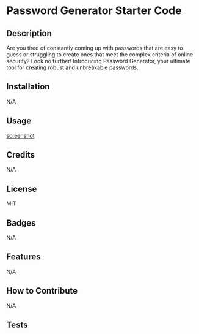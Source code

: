 # Password Generator Starter Code

## Description
Are you tired of constantly coming up with passwords that are easy to guess or struggling to create ones that meet the complex criteria of online security? Look no further! Introducing Password Generator, your ultimate tool for creating robust and unbreakable passwords.

## Installation 

N/A

## Usage

[screenshot](/images/03-javascript-homework-demo.png)

## Credits

N/A

## License

MIT

## Badges

N/A

## Features

N/A

## How to Contribute

N/A

## Tests

